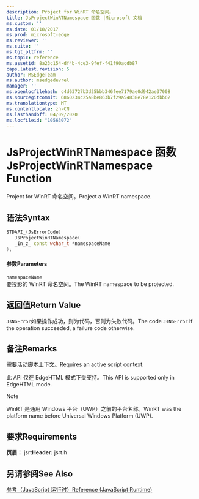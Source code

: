 ```yaml
---
description: Project for WinRT 命名空间。
title: JsProjectWinRTNamespace 函数 |Microsoft 文档
ms.custom: ''
ms.date: 01/18/2017
ms.prod: microsoft-edge
ms.reviewer: ''
ms.suite: ''
ms.tgt_pltfrm: ''
ms.topic: reference
ms.assetid: 8a23c154-df4b-4ce3-9fef-f41f90acdb87
caps.latest.revision: 5
author: MSEdgeTeam
ms.author: msedgedevrel
manager: ''
ms.openlocfilehash: c4d63727b3d25bbb346fee7179ae0d942ae37008
ms.sourcegitcommit: 6860234c25a8be863b7f29a54838e78e120dbb62
ms.translationtype: MT
ms.contentlocale: zh-CN
ms.lasthandoff: 04/09/2020
ms.locfileid: "10563072"
---
```

# <span data-ttu-id="9eb9f-103">JsProjectWinRTNamespace 函数</span><span class="sxs-lookup"><span data-stu-id="9eb9f-103">JsProjectWinRTNamespace Function</span></span>
<span data-ttu-id="9eb9f-104">Project for WinRT 命名空间。</span><span class="sxs-lookup"><span data-stu-id="9eb9f-104">Project a WinRT namespace.</span></span>  
  
## <span data-ttu-id="9eb9f-105">语法</span><span class="sxs-lookup"><span data-stu-id="9eb9f-105">Syntax</span></span>  
  
```cpp  
STDAPI_(JsErrorCode)  
   JsProjectWinRTNamespace(  
   _In_z_ const wchar_t *namespaceName  
);  
```  
  
#### <span data-ttu-id="9eb9f-106">参数</span><span class="sxs-lookup"><span data-stu-id="9eb9f-106">Parameters</span></span>  
 `namespaceName`  
 <span data-ttu-id="9eb9f-107">要投影的 WinRT 命名空间。</span><span class="sxs-lookup"><span data-stu-id="9eb9f-107">The WinRT namespace to be projected.</span></span>  
  
## <span data-ttu-id="9eb9f-108">返回值</span><span class="sxs-lookup"><span data-stu-id="9eb9f-108">Return Value</span></span>  
 <span data-ttu-id="9eb9f-109">`JsNoError`如果操作成功，则为代码，否则为失败代码。</span><span class="sxs-lookup"><span data-stu-id="9eb9f-109">The code `JsNoError` if the operation succeeded, a failure code otherwise.</span></span>  
  
## <span data-ttu-id="9eb9f-110">备注</span><span class="sxs-lookup"><span data-stu-id="9eb9f-110">Remarks</span></span>  
 <span data-ttu-id="9eb9f-111">需要活动脚本上下文。</span><span class="sxs-lookup"><span data-stu-id="9eb9f-111">Requires an active script context.</span></span>  
  
 <span data-ttu-id="9eb9f-112">此 API 仅在 EdgeHTML 模式下受支持。</span><span class="sxs-lookup"><span data-stu-id="9eb9f-112">This API is supported only in EdgeHTML mode.</span></span>  
  
> [!NOTE]
>  <span data-ttu-id="9eb9f-113">WinRT 是通用 Windows 平台（UWP）之前的平台名称。</span><span class="sxs-lookup"><span data-stu-id="9eb9f-113">WinRT was the platform name before Universal Windows Platform (UWP).</span></span>  
  
## <span data-ttu-id="9eb9f-114">要求</span><span class="sxs-lookup"><span data-stu-id="9eb9f-114">Requirements</span></span>  
 <span data-ttu-id="9eb9f-115">**页眉：** jsrt</span><span class="sxs-lookup"><span data-stu-id="9eb9f-115">**Header:** jsrt.h</span></span>  
  
## <span data-ttu-id="9eb9f-116">另请参阅</span><span class="sxs-lookup"><span data-stu-id="9eb9f-116">See Also</span></span>  
 [<span data-ttu-id="9eb9f-117">参考（JavaScript 运行时）</span><span class="sxs-lookup"><span data-stu-id="9eb9f-117">Reference (JavaScript Runtime)</span></span>](../chakra-hosting/reference-javascript-runtime.md)
